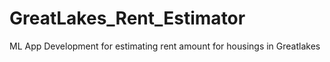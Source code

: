 # GreatLakes_Rent_Estimator
ML App Development for estimating rent amount for housings in Greatlakes 
